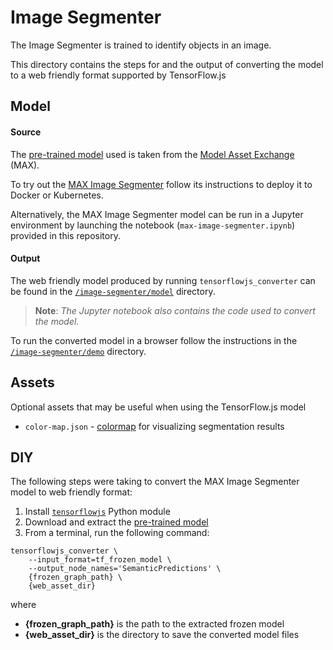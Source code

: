 # Image Segmenter

The Image Segmenter is trained to identify objects in an image.

This directory contains the steps for and the output of converting the model to a web friendly format supported by TensorFlow.js


## Model

#### Source

The [pre-trained model](http://max-assets.s3-api.us-geo.objectstorage.softlayer.net/deeplab/deeplabv3_mnv2_pascal_trainval_2018_01_29.tar.gz) used is taken from the [Model Asset Exchange](https://developer.ibm.com/code/exchanges/models) (MAX).

To try out the [MAX Image Segmenter](https://github.com/IBM/MAX-Image-Segmenter) follow its instructions to deploy it to Docker or Kubernetes.

Alternatively, the MAX Image Segmenter model can be run in a Jupyter environment by launching the notebook (`max-image-segmenter.ipynb`) provided in this repository.

#### Output

The web friendly model produced by running `tensorflowjs_converter` can be found in the [`/image-segmenter/model`](https://github.com/vabarbosa/tfjs-sandbox/tree/master/image-segmenter/model) directory.

> **Note**: _The Jupyter notebook also contains the code used to convert the model._

To run the converted model in a browser follow the instructions in the [`/image-segmenter/demo`](https://github.com/vabarbosa/tfjs-sandbox/tree/master/image-segmenter/demo) directory.


## Assets

Optional assets that may be useful when using the TensorFlow.js model

- `color-map.json` - [colormap](https://github.com/IBM/MAX-Image-Segmenter/blob/master/core/utils.py#L7) for visualizing segmentation results


## DIY

The following steps were taking to convert the MAX Image Segmenter model to web friendly format:

1. Install [`tensorflowjs`]() Python module
1. Download and extract the [pre-trained model](http://max-assets.s3-api.us-geo.objectstorage.softlayer.net/deeplab/deeplabv3_mnv2_pascal_trainval_2018_01_29.tar.gz)  
1. From a terminal, run the following command:  

```
tensorflowjs_converter \
    --input_format=tf_frozen_model \
    --output_node_names='SemanticPredictions' \
    {frozen_graph_path} \
    {web_asset_dir}
```

where  

- **{frozen\_graph\_path}** is the path to the extracted frozen model
- **{web\_asset\_dir}** is the directory to save the converted model files
